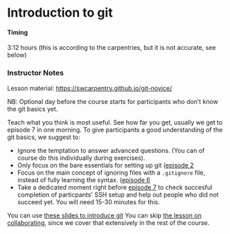 # Introduction to git
#### Timing
3:12 hours (this is according to the carpentries, but it is not accurate, see below)

### Instructor Notes
Lesson material: https://swcarpentry.github.io/git-novice/ 

NB: Optional day before the course starts for participants who don’t know the git basics yet.

Teach what you think is most useful. See how far you get, usually we get to episode 7 in one morning.
To give participants a good understanding of the git basics, we suggest to:
* Ignore the temptation to answer advanced questions. (You can of course do this individually during exercises).
* Only focus on the bare essentials for setting up git ([episode 2](https://swcarpentry.github.io/git-novice/02-setup/index.html)
* Focus on the main concept of ignoring files with a `.gitignore` file, instead of fully learning the syntax. ([episode 6](https://swcarpentry.github.io/git-novice/06-ignore/index.html)
* Take a dedicated moment right before [episode 7](https://swcarpentry.github.io/git-novice/07-github/index.html) to check succesful completion of particpants' SSH setup and help out people who did not succeed yet. You will need 15-30 minutes for this.

You can use [these slides to introduce git](../files/02-introduction-to-git-slides.pptx)
You can skip [the lesson on collaborating](https://swcarpentry.github.io/git-novice/08-collab/index.html),
since we cover that extensively in the rest of the course. 
